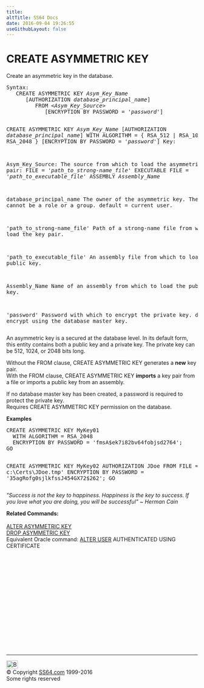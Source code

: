 ```yaml
---
title:
altTitle: SS64 Docs
date: 2016-09-04 19:26:55
useGithubLayout: false
---
```

<!-- #BeginLibraryItem "/Library/head_sql.lbi" --><!-- #EndLibraryItem --><h1>CREATE ASYMMETRIC KEY</h1>
<p>Create an asymmetric key in the database.</p>
<pre>Syntax:
   CREATE ASYMMETRIC KEY <i>Asym_Key_Name</i> 
      [AUTHORIZATION <i>database_principal_name</i>]
         FROM &lt;<i>Asym_Key_Source</i>&gt;
            [ENCRYPTION BY PASSWORD = '<i>password</i>']

   CREATE ASYMMETRIC KEY <i>Asym_Key_Name</i> 
      [AUTHORIZATION <i>database_principal_name</i>]
         WITH ALGORITHM = { RSA_512 | RSA_1024 | RSA_2048 }
            [ENCRYPTION BY PASSWORD = '<i>password</i>'] 
Key:

   Asym_Key_Source: The source from which to load the asymmetric key pair:
      FILE = '<i>path_to_strong-name_file</i>'
      EXECUTABLE FILE = '<i>path_to_executable_file</i>'
      ASSEMBLY <i>Assembly_Name</i>

   database_principal_name
           The owner of the asymmetric key. The owner cannot be a role or a group.
           default = current user.

   'path_to_strong-name_file'
           Path of a strong-name file from which to load the key pair. 

   'path_to_executable_file'
          An assembly file from which to load the public key.

   Assembly_Name
          Name of an assembly from which to load the public key.

   'password'
          Password with which to encrypt the private key.
          default = encrypt using the database master key.
</pre>
<p>
  

An asymmetric key is a secured at the database level. In its default form, this entity contains both a public key and a private key. The private key can be 512, 1024, or 2048 bits long. </p>
<p>Without the FROM clause, CREATE ASYMMETRIC KEY generates a <b>new</b> key pair. <br>
  With the FROM clause, CREATE ASYMMETRIC KEY <b>imports</b> a key pair from a file or imports a public key from an assembly.</p>
<p>If no database master key has been created, a password is required to protect the private key. <br>
Requires CREATE ASYMMETRIC KEY permission on the database.</p>
<p><b>Examples</b></p>
<pre>CREATE ASYMMETRIC KEY MyKey01 
  WITH ALGORITHM = RSA_2048 
  ENCRYPTION BY PASSWORD = 'fmsA$ek7i82bv64fobjsd2764'; 
GO


CREATE ASYMMETRIC KEY MyKey02 AUTHORIZATION JDoe 
  FROM FILE = ' c:\Certs\JDoe.tmp' 
  ENCRYPTION BY PASSWORD = '35agRofg0sjlkfssJ454GX72$262';
GO </pre>
<p class="quote"><i>"Success is not the key to happiness. Happiness is the key to success.
  If you love what you are doing, you will be successful" ~ Herman Cain</i></p>
<p><b>Related  Commands:</b><br>
  <br>
  <a href="key_asm_a.html">ALTER ASYMMETRIC KEY</a><br>
  <a href="key_asm_d.html">DROP ASYMMETRIC KEY</a><br>
Equivalent Oracle command: <a href="../ora/user_a.html">ALTER USER</a> AUTHENTICATED USING CERTIFICATE</p><!-- #BeginLibraryItem "/Library/foot_sql.lbi" --><p>
<!-- ss64-sql -->
<ins class="adsbygoogle" style="display:inline-block;width:300px;height:250px" data-ad-client="ca-pub-6140977852749469" data-ad-slot="6953563613"></ins>
<script>
(adsbygoogle = window.adsbygoogle || []).push({});
</script></p>
<hr>
<div id="bl" class="footer"><a href="key_asm_c.html#"><img src="../images/top.png" width="30" height="22" alt="Back to the Top"></a></div>
<div id="br" class="footer, tagline">© Copyright <a href="../index.html">SS64.com</a> 1999-2016<br>
Some rights reserved</div><!-- #EndLibraryItem -->


